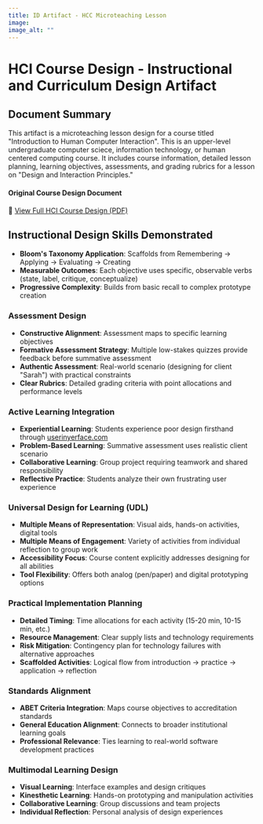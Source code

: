 ```yaml
---
title: ID Artifact - HCC Microteaching Lesson
image: 
image_alt: ""
---
```


# HCI Course Design - Instructional and Curriculum Design Artifact

## Document Summary
This artifact is a microteaching lesson design for a course titled "Introduction to Human Computer Interaction". This is an upper-level undergraduate computer sciece, information technology, or human centered computing course. It includes course information, detailed lesson planning, learning objectives, assessments, and grading rubrics for a lesson on "Design and Interaction Principles."

#### Original Course Design Document
📄 [View Full HCI Course Design (PDF)](theme/pdfs/HCC-MTL.pdf)

## Instructional Design Skills Demonstrated
- **Bloom's Taxonomy Application**: Scaffolds from Remembering → Applying → Evaluating → Creating
- **Measurable Outcomes**: Each objective uses specific, observable verbs (state, label, critique, conceptualize)
- **Progressive Complexity**: Builds from basic recall to complex prototype creation

### **Assessment Design**
- **Constructive Alignment**: Assessment maps to specific learning objectives
- **Formative Assessment Strategy**: Multiple low-stakes quizzes provide feedback before summative assessment
- **Authentic Assessment**: Real-world scenario (designing for client "Sarah") with practical constraints
- **Clear Rubrics**: Detailed grading criteria with point allocations and performance levels

### **Active Learning Integration**
- **Experiential Learning**: Students experience poor design firsthand through [userinyerface.com](https://userinyerface.com)
- **Problem-Based Learning**: Summative assessment uses realistic client scenario
- **Collaborative Learning**: Group project requiring teamwork and shared responsibility
- **Reflective Practice**: Students analyze their own frustrating user experience

### **Universal Design for Learning (UDL)**
- **Multiple Means of Representation**: Visual aids, hands-on activities, digital tools
- **Multiple Means of Engagement**: Variety of activities from individual reflection to group work
- **Accessibility Focus**: Course content explicitly addresses designing for all abilities
- **Tool Flexibility**: Offers both analog (pen/paper) and digital prototyping options

### **Practical Implementation Planning**
- **Detailed Timing**: Time allocations for each activity (15-20 min, 10-15 min, etc.)
- **Resource Management**: Clear supply lists and technology requirements
- **Risk Mitigation**: Contingency plan for technology failures with alternative approaches
- **Scaffolded Activities**: Logical flow from introduction → practice → application → reflection

### **Standards Alignment**
- **ABET Criteria Integration**: Maps course objectives to accreditation standards
- **General Education Alignment**: Connects to broader institutional learning goals
- **Professional Relevance**: Ties learning to real-world software development practices

### **Multimodal Learning Design**
- **Visual Learning**: Interface examples and design critiques
- **Kinesthetic Learning**: Hands-on prototyping and manipulation activities
- **Collaborative Learning**: Group discussions and team projects
- **Individual Reflection**: Personal analysis of design experiences
